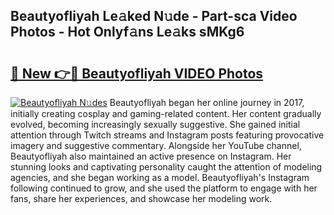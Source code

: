 ## Beautyofliyah Le𝚊ked N𝚞de - Part-sca Video Photos - Hot Onlyf𝚊ns Le𝚊ks sMKg6

# <h2><a href="http://ab79654.deff.icu/?id=Beautyofliyah">🔗 New 👉🔴 Beautyofliyah VIDEO Photos</a></h2>

[![Beautyofliyah N𝚞des](https://i.imgur.com/rIISA9y.gif)](http://ab79654.deff.icu/?id=Beautyofliyah)
Beautyofliyah began her online journey in 2017, initially creating cosplay and gaming-related content. Her content gradually evolved, becoming increasingly sexually suggestive. She gained initial attention through Twitch streams and Instagram posts featuring provocative imagery and suggestive commentary. Alongside her YouTube channel, Beautyofliyah also maintained an active presence on Instagram. Her stunning looks and captivating personality caught the attention of modeling agencies, and she began working as a model. Beautyofliyah's Instagram following continued to grow, and she used the platform to engage with her fans, share her experiences, and showcase her modeling work.
